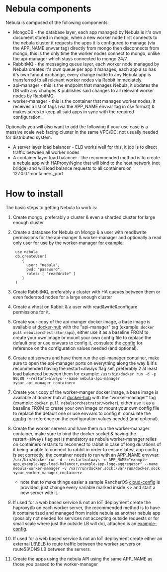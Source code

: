 # Nebula components

Nebula is composed of the following components:

* MongoDB - the database layer, each app managed by Nebula is it's own document stored in mongo, when a new worker node first connects to the nebula cluster it requests the apps it is configured to manage (via the APP_NAME envvar tag) directly from mongo then disconnects from mongo, this is the only time the worker nodes connect to mongo, unlike the api-manager which stays connected to mongo 24/7.
* RabbitMQ - the messaging queue layer, each worker node managed by Nebula creates it's own queue per app it manages, each app also has it's own fanout exchange, every change made to any Nebula app is transferred to all relevant worker nodes via Rabbit immediately. 
* api-manager - this is the endpoint that manages Nebula, it updates the DB with any changes & publishes said changes to all relevant worker nodes by RabbitMQ.
* worker-manager - this is the container that manages worker nodes, it receives a list of tags (via the APP_NAME envvar tag in csv format) & makes sures to keep all said apps in sync with the required configuration. 

Optionally you will also want to add the following if your use case is a massive scale web facing cluster in the same VPC\DC, not usually needed for distributed system:

* A server layer load balancer - ELB works well for this, it job is to direct traffic between all worker nodes
* A container layer load balancer - the recommended method is to create a nebula app with HAProxy\Nginx that will bind to the host network (not bridge) and will load balance requests to all containers on 127.0.0.1:containers_port

# How to install

The basic steps to getting Nebula to work is:

1. Create mongo, preferably a cluster & even a sharded cluster for large enough cluster
2. Create a database for Nebula on Mongo & a user with read&write permissions for the api-manger & worker-manager and optionally a read only user for use by the worker-manager for example:

        use nebula
        db.createUser(
           {
             user: "nebula",
             pwd: "password",
             roles: [ "readWrite" ]
           }
        )
        
3. Create RabbitMQ, preferably a cluster with HA queues between them or even federated nodes for a large enough cluster
4. Create a vhost on Rabbit & a user with read&write&configure permissions for it.
5. Create your copy of the api-manger docker image, a base image is available at [docker-hub](https://hub.docker.com/r/nebulaorchestrator/api/) with the "api-manager" tag (example: `docker pull nebulaorchestrator/api`), either use it as a baseline FROM to create your own image or mount your own config file to replace the default one or use envvars to config it, consulate the [config](config.md) for reference on the configuration values needed (and optional).
6. Create api servers and have them run the api-manager container, make sure to open the api-manager ports on everything along the way & it's recommended having the restart=always flag set, preferably 2 at least load balanced between them for example:
 `/usr/bin/docker run -d -p 80:80 --restart=always --name nebula-api-manager <your_api_manager_container>`
7. Create your copy of the worker-manger docker image, a base image is available at docker hub at [docker-hub](https://hub.docker.com/r/nebulaorchestrator/worker/) with the "worker-manager" tag (example: `docker pull nebulaorchestrator/worker`), either use it as a baseline FROM to create your own image or mount your own config file to replace the default one or use envvars to config it, consulate the [config](config.md) for reference on the configuration values needed (and optional).
8. Create the worker servers and have them run the worker-manager container, make sure to bind the docker socket & having the restart=always flag set is mandatory as nebula worker-manager relies on containers restarts to reconnect to rabbit in case of long durations of it being unable to connect to rabbit in order to ensure latest app config is set correctly, the container needs to run with an APP_NAME envvvar:
 `/usr/bin/docker run -d --restart=always -e APP_NAME="example-app,example-app-load-balancer,example-app-logg-aggregator" --name nebula-worker-manager -v /var/run/docker.sock:/var/run/docker.sock <your_worker_manager_container>`
    * note that to make things easier a sample RancherOS [cloud-config](https://github.com/nebula-orchestrator/docs/blob/master/examples/rancheros/cloud-config) is provided, just change every variable marked inside <> and start a new server with it.
9. If used for a web based service & not an IoT deployment create the haproxy\lb on each worker server, the recommended method is to have it containerized and managed from inside nebula as another nebula app (possibly not needed for services not accepting outside requests or for small scale where just the outside LB will do), attached is an [example-config](https://github.com/nebula-orchestrator/nebula/blob/master/docs/haproxy.cfg).
10. If used for a web based service & not an IoT deployment create either an external LB\ELB to route traffic between the worker servers or route53\DNS LB between the servers.
11. Create the apps using the nebula API using the same APP_NAME as those you passed to the worker-manager